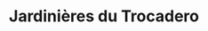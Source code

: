 ---
type : Les remarquables
title: Jardinières du Trocadero
published: TRUE

gamme: YOON 

cover_image: "../../images/references/cover_image/jardinieres-trocadero-paris.jpg"
cover_text: "Les jardinières du Troca"

caroussel: 
- "../../images/references/caroussel/page-entree.jpg"
- "../../images/references/caroussel/page-entree.jpg"


localisation : "Place du Trocadero, Paris"
moe : "?"
moa : "?"
fabricant : "Mobilum"
date_realisation : "2022"

description: "Lorem ipsum dolor sit amet, consectetur adipiscing elit. Cras a mattis urna, non tristique risus. In sapien enim, tempus non faucibus convallis, hendrerit non enim. Nulla facilisi. Mauris sodales, arcu in gravida tincidunt, erat sapien feugiat risus, facilisis convallis lorem nisl ut lorem. Aenean lobortis eget mauris vel blandit. Sed hendrerit nibh sit amet dolor fringilla, a faucibus sem hendrerit. Donec in consequat sapien. Duis rutrum lectus vel elit finibus, a interdum dui vulputate. Morbi ornare euismod turpis et tristique.

Suspendisse finibus porta molestie. Quisque mauris elit, maximus imperdiet tincidunt vitae, condimentum imperdiet diam. Proin sed elit in augue blandit porta. Quisque et molestie ipsum. Cras ut feugiat nisl. Aliquam erat volutpat. Mauris nibh nisi, efficitur in venenatis non, pretium non lectus. Vestibulum ante ipsum primis in faucibus orci luctus et ultrices posuere cubilia curae;

Sed at ligula cursus, tincidunt enim ac, convallis mauris. Nunc tincidunt tempor massa, eu efficitur nulla sollicitudin sed. Morbi vitae molestie metus. Proin at placerat dolor. Lorem ipsum dolor sit amet, consectetur adipiscing elit. Nam posuere nulla quis ante rutrum, ac tristique arcu vulputate. Nullam vel convallis nunc. Vestibulum feugiat mi vitae malesuada pharetra. In pharetra, sapien gravida varius placerat, risus enim vestibulum velit, tempus lobortis purus nulla in nunc. Etiam iaculis quis ligula sed pellentesque. Etiam non risus efficitur, ultricies eros nec, dignissim ante. Suspendisse facilisis purus non pellentesque suscipit. Donec nisl enim, tincidunt quis felis vel, posuere eleifend magna. Nullam sit amet nunc euismod, gravida lacus quis, imperdiet quam.

Etiam et facilisis ipsum. Aenean ac ullamcorper sem. Proin ultricies erat quis nulla pharetra lacinia. Fusce mattis, mauris vitae ornare mattis, metus turpis aliquet tortor, id fermentum lorem nulla vel elit. Nullam sapien diam, molestie bibendum lobortis at, viverra sit amet sem. Nullam fringilla eleifend nulla, in lobortis ipsum facilisis ut. Sed dignissim, velit vel accumsan mollis, ex nibh vulputate magna, a hendrerit diam sem eu libero. Integer interdum quis neque eget ullamcorper. Morbi pretium, ipsum nec tempor cursus, dolor lacus dictum massa, id ultricies arcu dolor vel felis.

Nam at fermentum ex, sit amet dictum orci. In hac habitasse platea dictumst. Quisque quis tortor sed nibh viverra auctor at eu mi. Pellentesque eget magna lacinia, aliquet lectus id, porta neque. Nunc sed tincidunt elit. In eros ante, euismod ac tincidunt nec, suscipit non lorem. Praesent viverra rhoncus sem non porttitor. Nulla blandit mi et ipsum sodales tristique. Phasellus blandit, justo rutrum scelerisque congue, libero felis ultrices leo, quis pretium lacus magna vitae eros. Duis luctus lacus orci, porta vehicula nisi faucibus a. Mauris faucibus in magna eget hendrerit. Mauris dictum luctus neque et imperdiet. In pellentesque justo eget tincidunt pretium. "
---